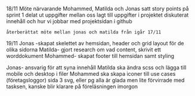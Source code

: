 18/11
Möte närvarande Mohammed, Matilda och Jonas
satt story points på sprint 1
delat ut uppgifter mellan oss
lagt till uppgifter i projektet
diskuterat innehåll och hur vi jobbar med projektsidan i github

    återberättat möte mellan jonas och matilda från igår 17/11

19/11
Jonas -skapat skelettet av hemsidan, header och grid layout för de olika sidorna
Matilda- gjort research om vad content, skrivit ett worddokument
Mohammed- skapat footer till hemsidan samt styling

Jonas- ansvarig för att syna innehåll
Matilda ska ändra scss och lägga till mobile och desktop i filer
Mohammed ska skapa iconer till use cases (företagsloggor) sida 3 svg, eller pg
alla är glada men lite förvirrade med tasksen, kanske blir klarare på föreläsningen imorgon
